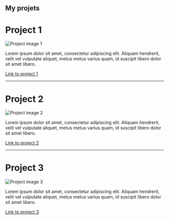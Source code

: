 ## My projets

# Project 1

![Project image 1](https://via.placeholder.com/150x150)

Lorem ipsum dolor sit amet, consectetur adipiscing elit. Aliquam hendrerit, velit vel vulputate aliquet, metus metus varius quam, id suscipit libero dolor sit amet libero. 

[Link to project 1](https://example.com)

---

# Project 2

![Project image 2](https://via.placeholder.com/150x150)

Lorem ipsum dolor sit amet, consectetur adipiscing elit. Aliquam hendrerit, velit vel vulputate aliquet, metus metus varius quam, id suscipit libero dolor sit amet libero. 

[Link to project 2](https://example.com)

---

# Project 3

![Project image 3](https://via.placeholder.com/150x150)

Lorem ipsum dolor sit amet, consectetur adipiscing elit. Aliquam hendrerit, velit vel vulputate aliquet, metus metus varius quam, id suscipit libero dolor sit amet libero. 

[Link to project 3](https://example.com)
